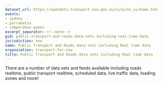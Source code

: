 ```yaml
---
dataset_url: https://opendata.transport.nsw.gov.au/site/en_us/home.html
events:
- sydney
- parramatta
- camperdown-games
excerpt_separator: <!--more-->
gid: public-transport-and-roads-data-sets-including-real-time-data
jurisdiction: nsw
name: Public Transport and Roads data sets including Real time data
organisation: transport-for-nsw
title: Public Transport and Roads data sets including Real time data
---
```


There are a number of data sets and feeds available including roads realtime, public transport realtime, scheduled data, live traffic data, loading zones and more!